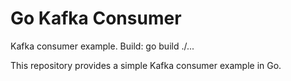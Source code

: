 # Go Kafka Consumer

Kafka consumer example. Build: go build ./...

This repository provides a simple Kafka consumer example in Go.